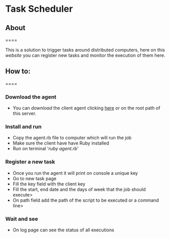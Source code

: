 # Task Scheduler

## About
====

This is a solution to trigger tasks around distributed computers, here on this *website* you can register new tasks  and monitor the execution of them here.

## How to:
====

### Download the agent
 * You can *download* the client agent clicking [here]('https://github.com/lgsanjos/taskscheduler/blob/master/agent.rb') or on the root path of this server.

### Install and run
 * Copy the agent.rb file to computer which will run the job
 * Make sure the client have have Ruby installed
 * Run on terminal '*ruby agent.rb*'

### Register a new task
 * Once you run the agent it will print on console a unique key
 * Go to new task page
 * Fill the key field with the client key
 * Fill the start, end date and the days of week that the job should execute>
 * On path field add the path of the script to be executed or a command line>

### Wait and see
 * On log page can see the status of all executions 
